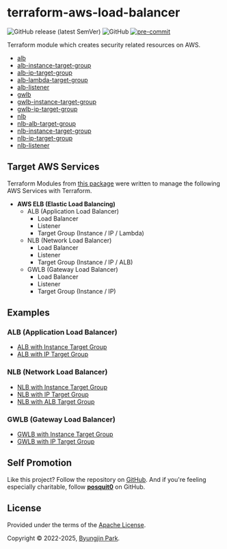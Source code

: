 # terraform-aws-load-balancer

![GitHub release (latest SemVer)](https://img.shields.io/github/v/release/tedilabs/terraform-aws-load-balancer?color=blue&sort=semver&style=flat-square)
![GitHub](https://img.shields.io/github/license/tedilabs/terraform-aws-load-balancer?color=blue&style=flat-square)
[![pre-commit](https://img.shields.io/badge/pre--commit-enabled-brightgreen?logo=pre-commit&logoColor=white&style=flat-square)](https://github.com/pre-commit/pre-commit)

Terraform module which creates security related resources on AWS.

- [alb](./modules/alb)
- [alb-instance-target-group](./modules/alb-instance-target-group)
- [alb-ip-target-group](./modules/alb-ip-target-group)
- [alb-lambda-target-group](./modules/alb-lambda-target-group)
- [alb-listener](./modules/alb-listener)
- [gwlb](./modules/gwlb)
- [gwlb-instance-target-group](./modules/gwlb-instance-target-group)
- [gwlb-ip-target-group](./modules/gwlb-ip-target-group)
- [nlb](./modules/nlb)
- [nlb-alb-target-group](./modules/nlb-alb-target-group)
- [nlb-instance-target-group](./modules/nlb-instance-target-group)
- [nlb-ip-target-group](./modules/nlb-ip-target-group)
- [nlb-listener](./modules/nlb-listener)


## Target AWS Services

Terraform Modules from [this package](https://github.com/tedilabs/terraform-aws-load-balancer) were written to manage the following AWS Services with Terraform.

- **AWS ELB (Elastic Load Balancing)**
  - ALB (Application Load Balancer)
    - Load Balancer
    - Listener
    - Target Group (Instance / IP / Lambda)
  - NLB (Network Load Balancer)
    - Load Balancer
    - Listener
    - Target Group (Instance / IP / ALB)
  - GWLB (Gateway Load Balancer)
    - Load Balancer
    - Listener
    - Target Group (Instance / IP)


## Examples

### ALB (Application Load Balancer)

- [ALB with Instance Target Group](./examples/alb-with-instance-target-group)
- [ALB with IP Target Group](./examples/alb-with-ip-target-group)

### NLB (Network Load Balancer)

- [NLB with Instance Target Group](./examples/nlb-with-instance-target-group)
- [NLB with IP Target Group](./examples/nlb-with-ip-target-group)
- [NLB with ALB Target Group](./examples/nlb-with-alb-target-group)

### GWLB (Gateway Load Balancer)

- [GWLB with Instance Target Group](./examples/gwlb-with-instance-target-group)
- [GWLB with IP Target Group](./examples/gwlb-with-ip-target-group)


## Self Promotion

Like this project? Follow the repository on [GitHub](https://github.com/tedilabs/terraform-aws-load-balancer). And if you're feeling especially charitable, follow **[posquit0](https://github.com/posquit0)** on GitHub.


## License

Provided under the terms of the [Apache License](LICENSE).

Copyright © 2022-2025, [Byungjin Park](https://www.posquit0.com).
